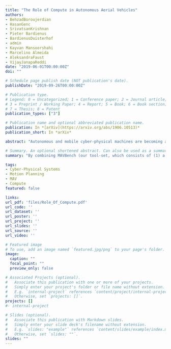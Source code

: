 ```yaml
---
title: "The Role of Compute in Autonomous Aerial Vehicles"
authors:
- BehzadBoroujerdian
- HasanGenc
- SrivatsanKrishnan
- Pieter Bardienus
- BardienusDuisterhof
- admin
- Kayvan Mansoorshahi
- Marcelino Almeida
- AleksandraFaust
- VijayJanapaReddi
date: "2019-06-01T00:00:00Z"
doi: ""

# Schedule page publish date (NOT publication's date).
publishDate: "2019-09-26T00:00:00Z"

# Publication type.
# Legend: 0 = Uncategorized; 1 = Conference paper; 2 = Journal article;
# 3 = Preprint / Working Paper; 4 = Report; 5 = Book; 6 = Book section;
# 7 = Thesis; 8 = Patent
publication_types: ["3"]

# Publication name and optional abbreviated publication name.
publication: In *[arXiv](https://arxiv.org/abs/1906.10513)*
publication_short: In *arXiv*

abstract: "Autonomous and mobile cyber-physical machines are becoming an inevitable part of our future. In particular, unmanned aerial vehicles have seen a resurgence in activity. With multiple use cases, such as surveillance, search and rescue, package delivery, and more, these unmanned aerial systems are on the cusp of demonstrating their full potential. Despite such promises, these systems face many challenges, one of the most prominent of which is their low endurance caused by their limited onboard energy. Since the success of a mission depends on whether the drone can finish it within such duration and before it runs out of battery, improving both the time and energy associated with the mission are of high importance. Such improvements have traditionally arrived at through the use of better algorithms. But our premise is that more powerful and efficient onboard compute can also address the problem. In this paper, we investigate how the compute subsystem, in a cyber-physical mobile machine, such as a Micro Aerial Vehicle (MAV), can impact mission time and energy. Specifically, we pose the question as 'what is the role of computing for cyber-physical mobile robots?' We show that compute and motion are tightly intertwined, and as such a close examination of cyber and physical processes and their impact on one another is necessary. We show different 'impact paths' through which compute impacts mission metrics and examine them using a combination of analytical models, simulation, micro and end-to-end benchmarking. To enable similar studies, we open sourced MAVBench, our tool-set, which consists of (1) a closed-loop real-time feedback simulator and (2) an end-to-end benchmark suite comprised of state-of-the-art kernels. By combining MAVBench, analytical modeling, and an understanding of various compute impacts, we show up to 2X and 1.8X improvements for mission time and mission energy for two optimization case studies. Our investigations, as well as our optimizations, show that cyber-physical co-design, a methodology with which both the cyber and physical processes/quantities of the robot are developed with consideration of one another, similar to hardware-software co-design, is necessary for arriving at the design of the optimal robot."

# Summary. An optional shortened abstract. Can also be used as a summary for an extended abstract or poster etc.
summary: "By combining MAVBench (our tool-set, which consists of (1) a closed-loop real-time feedback simulator and (2) an end-to-end benchmark suite comprised of state-of-the-art kernels), analytical modeling, and an understanding of various compute impacts, we show up to 2X and 1.8X improvements for mission time and mission energy for two optimization case studies. Our investigations, as well as our optimizations, show that cyber-physical co-design, a methodology with which both the cyber and physical processes/quantities of the robot are developed with consideration of one another, similar to hardware-software co-design, is necessary for arriving at the design of the optimal robot."

tags:
- Cyber-Physical Systems
- Motion Planning
- MAV
- Compute
featured: false

links:
url_pdf: 'files/Role_Of_Compute.pdf'
url_code: ''
url_dataset: ''
url_poster: ''
url_project: ''
url_slides: ''
url_source: ''
url_video: ''

# Featured image
# To use, add an image named `featured.jpg/png` to your page's folder. 
image:
  caption: ""
  focal_point: ""
  preview_only: false

# Associated Projects (optional).
#   Associate this publication with one or more of your projects.
#   Simply enter your project's folder or file name without extension.
#   E.g. `internal-project` references `content/project/internal-project/index.md`.
#   Otherwise, set `projects: []`.
projects: []
#- internal-project

# Slides (optional).
#   Associate this publication with Markdown slides.
#   Simply enter your slide deck's filename without extension.
#   E.g. `slides: "example"` references `content/slides/example/index.md`.
#   Otherwise, set `slides: ""`.
slides: ""
---
```


<!-- {{% alert note %}}
Click the *Cite* button above to demo the feature to enable visitors to import publication metadata into their reference management software.
{{% /alert %}}

{{% alert note %}}
Click the *Slides* button above to demo Academic's Markdown slides feature.
{{% /alert %}} -->

<!-- Supplementary notes can be added here, including [code and math](https://sourcethemes.com/academic/docs/writing-markdown-latex/). -->

